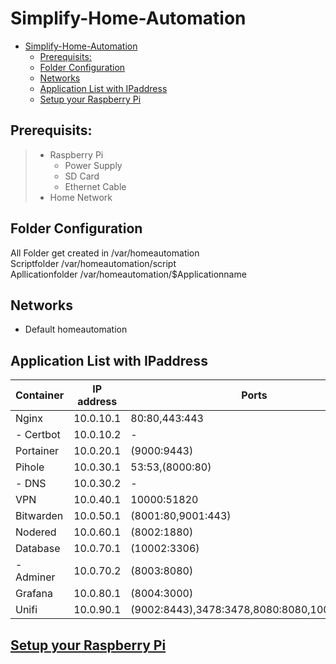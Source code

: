 # Simplify-Home-Automation

- [Simplify-Home-Automation](#simplify-home-automation)
  - [Prerequisits:](#prerequisits)
  - [Folder Configuration](#folder-configuration)
  - [Networks](#networks)
  - [Application List with IPaddress](#application-list-with-ipaddress)
  - [Setup your Raspberry Pi](#setup-your-raspberry-pi)

## Prerequisits:
> - Raspberry Pi
>    - Power Supply
>    - SD Card
>    - Ethernet Cable   
> - Home Network

## Folder Configuration

All Folder get created in   /var/homeautomation \
Scriptfolder                /var/homeautomation/script \
Apllicationfolder           /var/homeautomation/$Applicationname

## Networks
- Default homeautomation

## Application List with IPaddress
| Container | IP address | Ports                                       |
| --------- | ---------- | ------------------------------------------- |
| Nginx     | 10.0.10.1  | 80:80,443:443                               |
| - Certbot | 10.0.10.2  | -                                           |
| Portainer | 10.0.20.1  | (9000:9443)                                 |
| Pihole    | 10.0.30.1  | 53:53,(8000:80)                             |
| - DNS     | 10.0.30.2  | -                                           |
| VPN       | 10.0.40.1  | 10000:51820                                 |
| Bitwarden | 10.0.50.1  | (8001:80,9001:443)                          |
| Nodered   | 10.0.60.1  | (8002:1880)                                 |
| Database  | 10.0.70.1  | (10002:3306)                                |
| - Adminer | 10.0.70.2  | (8003:8080)                                 |
| Grafana   | 10.0.80.1  | (8004:3000)                                 |
| Unifi     | 10.0.90.1  | (9002:8443),3478:3478,8080:8080,10001:10001 |


## [Setup your Raspberry Pi](Documentation/setup.md)